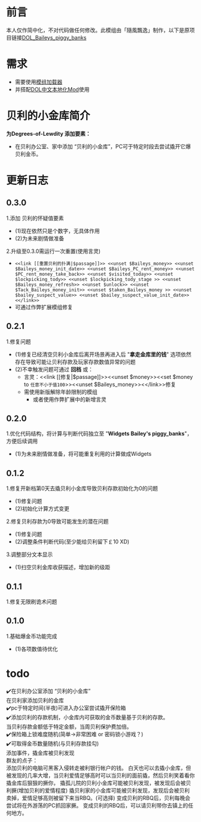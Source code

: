 # 前言
本人仅作简中化，不对代码做任何修改。此模组由「隨風飄逸」制作，以下是原项目链接[DOL_Baileys_piggy_banks](https://github.com/chris81605/Degrees-of-Lewdity_Baileys_piggy_banks)

# 需求  
- 需要使用[模组加载器](https://github.com/Lyoko-Jeremie/DoLModLoaderBuild/releases)
- 并搭配[DOL中文本地化Mod](https://github.com/NumberSir/DoL-I18n-Build/releases)使用

# 贝利的小金库简介  
**为Degrees-of-Lewdity 添加要素：**  
* 在贝利办公室、家中添加 “贝利的小金库”，PC可于特定时段去尝试撬开它爆贝利金币。

# 更新日志  

## 0.3.0  
1.添加 贝利的怀疑值要素
* (1)现在依然只是个数字，无具体作用  
* (2)为未来剧情做准备  

2.升级至0.3.0需运行一次重置(使用言灵)  
* `<<link [[重置贝利的扑满|$passage]]>>
<<unset $Baileys_money>>
<<unset $Baileys_money_init_date>>
<<unset $Baileys_PC_rent_money>>
<<unset $PC_rent_money_take_back>>
<<unset $visited_today>>
<<unset $lockpicking_tody>>
<<unset $lockpicking_tody_stage >>
<<unset $Baileys_money_refresh>>
<<unset $unlock>>
<<unset $Tack_Baileys_money_init>>
<<unset $taken_Baileys_money >>
<<unset $bailey_suspect_value>>
<<unset $bailey_suspect_value_init_date>>
<</link>>`  
* 可通过作弊扩展模组修复

## 0.2.1  
1.修复问题  
* (1)修复已经清空贝利小金库后离开场景再进入后 
"**拿走金库里的钱**" 选项依然存在导致可能让贝利存款及玩家存款数值异常的问题  
* (2)不幸触发问题可通过 **回档** 或：  
	* 言灵：<<link [[修复|$passage]]>><<unset $money>><<set $money to `任意不小于值100`>><<unset $Baileys_money>><<\/link>>修复  
	* 需使用新版解除年龄限制的模组
        * 或者使用作弊扩展中的新增言灵

## 0.2.0  
1.优化代码结构，将计算与判断代码独立至
"**Widgets Bailey's piggy_banks**"，方便后续调用  
* (1)为未来剧情做准备，将可能重复利用的计算做成Widgets  

## 0.1.2  
1.修复开新档第0天去撬贝利小金库导致贝利存款初始化为0的问题  
* (1)修复问题
* (2)初始化计算方式变更  

2.修复贝利存款为0导致可能发生的潜在问题  
* (1)修复问题  
* (2)调整条件判断代码(至少能给贝利留下￡10 XD)  

3.调整部分文本显示  
* (1)扫空贝利金库收获描述，增加新的级距  

## 0.1.1  
1.修复无限刷诡术问题  

## 0.1.0
1.基础爆金币功能完成  
* (1)各项数值待优化  

# todo  
✔️在贝利办公室添加 “贝利的小金库”  
  在贝利家添加贝利的金库  
✔️pc于特定时间(半夜)可进入办公室尝试撬开保险箱  
✔️添加贝利的存款机制，小金库内可获取的金币数量基于贝利的存款。  
  当贝利存款金额低于特定金额，当周贝利保护费加倍。  
✔️保险箱上锁难度随机(简单->非常困难 or 密码锁小游戏？)  
✔️可取得金币数量随机(与贝利存款挂勾)  
  添加事件，撬金库被贝利发现  
  群友的点子：   
	添加贝利的电脑可黑客入侵转走被利银行帐户的钱。
    白天也可以去撬小金库，但被发现的几率大增，当贝利爱情足够高时可以当贝利的面前撬，然后贝利笑着看你撬金库后狠狠的撅你，
    撬孤儿院的贝利小金库可能被贝利发现，被发现后会被贝利撅(增加贝利的爱情程度) 
    撬贝利家的小金库可能被贝利发现，发现后会被贝利卖掉，爱情足够高则被留下来当RBQ。(可选择) 
    变成贝利的RBQ后，贝利每晚会尝试将在外游荡的PC抓回家撅。 
    变成贝利的RBQ后，可以请贝利带你去镇上的任何地方。